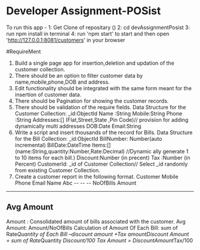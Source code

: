 # Developer Assignment-POSist
To run this app -
1: Get Clone of repositary ()
2: cd devAssignmentPosist
3: run npm install in terminal
4: run 'npm start' to start and then open 'http://127.0.0.1:8081/customers' in your browser


#RequireMent
1) Build a single page app for insertion,deletion and updation of the customer collection.
2) There should be an option to filter customer data by name,mobile,phone,DOB and address.
3) Edit functionality should be integrated with the same form meant for the insertion of customer
data.
4) There should be Pagination for showing the customer records.
5) There should be validation of the require fields.
Data Structure for the Customer Collection:
_id:ObjectId
Name :String
Mobile:String
Phone :String
Addresses:[] (Flat,Street,State ,Pin Code)// provision for adding dynamically multi addresses
DOB:Date
Email:String
6) Write a script and insert thousands of the record for Bills.
Data Structure for the Bill Collection:
_id:ObjectId
BillNumber: Number(auto incremental)
BillDate:DateTime
Items:[] (name:String,quantity:Number,Rate:Decimal) //Dynamic ally generate 1 to 10 items for
each bill.)
Discount:Number (in precent)
Tax :Number (in Percent)
CustomerId: _id of Customer Collection// Select _id randomly from existing Customer
Collection.
7) Create a customer report in the following format.
Customer
Mobile
Phone
Email
Name
Abc
--
--
--
NoOfBills Amount
-- --
Avg
Amount
--
Amount : Consolidated amount of bills associated with the customer.
Avg Amount: Amount/NoOfBills
Calculation of Amount Of Each Bill: sum of Rate*Quantity of Each Bill –discount amount +Tax
amountDiscount Amount = sum of Rate*Quantity *Discount/100
Tax Amount = DiscountAmount*Tax/100
